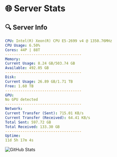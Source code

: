 # 🌐 Server Stats
## 🔍 Server Info
```yaml
CPU: Intel(R) Xeon(R) CPU E5-2699 v4 @ 1350.76MHz
CPU Usage: 6.50%
Cores: 44P | 88T
-----------------------------------
Memory:
Current Usage: 8.24 GB/503.74 GB
Available: 492.05 GB
-----------------------------------
Disk:
Current Usage: 26.89 GB/1.71 TB
Free: 1.60 TB
-----------------------------------
GPU:
No GPU detected
-----------------------------------
Network:
Current Transfer (Sent): 715.01 KB/s
Current Transfer (Received): 64.41 KB/s
Total Sent: 597.72 GB
Total Received: 133.30 GB
-----------------------------------
Uptime:
11d 5h 17m 4s
```
![GitHub Stats](https://img.shields.io/badge/Updated-2025-04-30_22:25:52-blue)